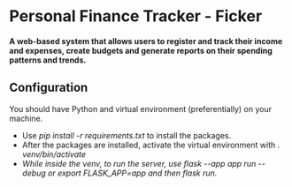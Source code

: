 # Personal Finance Tracker - Ficker
#### A web-based system that allows users to register and track their income and expenses, create budgets and generate reports on their spending patterns and trends.

## Configuration
You should have Python and virtual environment (preferentially) on your machine.
* Use <em>pip install -r requirements.txt</em> to install the packages.
* After the packages are installed, activate the virtual environment with <em>. venv/bin/activate<em/>
* While inside the venv, to run the server, use <em>flask --app app run --debug</em> or <em>export FLASK_APP=app</em> and then <em>flask run</em>.
